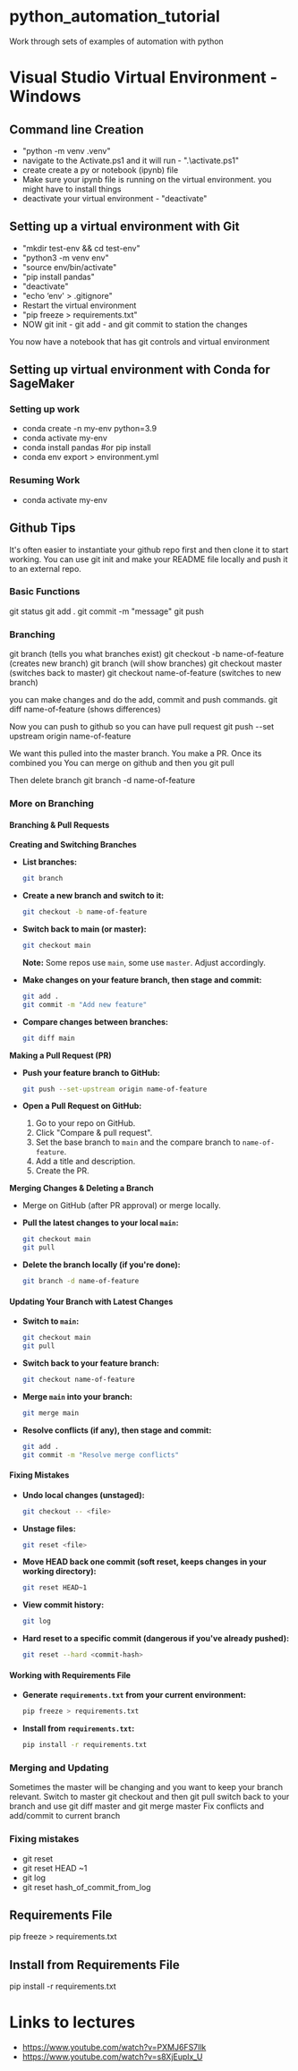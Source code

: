# python_automation_tutorial
Work through sets of examples of automation with python

# Visual Studio Virtual Environment - Windows  
## Command line Creation 
* "python -m venv .venv"
* navigate to the Activate.ps1 and it will run - ".\activate.ps1"
* create create a py or notebook (ipynb) file
* Make sure your ipynb file is running on the virtual environment. you might have to install things
* deactivate your virtual environment - "deactivate"

## Setting up a virtual environment with Git 
* "mkdir test-env && cd test-env" 
* "python3 -m venv env" 
* "source env/bin/activate" 
* "pip install pandas" 
* "deactivate" 
* "echo ‘env' > .gitignore" 
* Restart the virtual environment 
* "pip freeze > requirements.txt"
* NOW git init -  git add -  and git commit to station the changes 

You now have a notebook that has git controls and virtual environment

## Setting up virtual environment with Conda for SageMaker
### Setting up work 
* conda create -n my-env python=3.9
* conda activate my-env
* conda install pandas  #or pip install
* conda env export > environment.yml

### Resuming Work 
* conda activate my-env

## Github Tips 
It's often easier to instantiate your github repo first and then clone it to start working. You can use git init and make your README file locally and push it to an external repo. 

### Basic Functions 
git status 
git add . 
git commit -m "message" 
git push

### Branching 
git branch (tells you what branches exist)
git checkout -b name-of-feature  (creates new branch)
git branch (will show branches)
git checkout master (switches back to master)
git checkout name-of-feature (switches to new branch)

you can make changes and do the add, commit and push commands. 
git diff name-of-feature (shows differences)

Now you can push to github so you can have pull request 
git push --set upstream origin name-of-feature

We want this pulled into the master branch. You make a PR. Once its combined you 
You can merge on github and then you 
git pull 

Then delete branch 
git branch -d name-of-feature 

### More on Branching 
#### Branching & Pull Requests

**Creating and Switching Branches**

* **List branches:**
  ```bash
  git branch
  ```

* **Create a new branch and switch to it:**
  ```bash
  git checkout -b name-of-feature 
  ```

* **Switch back to main (or master):**
  ```bash
  git checkout main
  ```
  **Note:** Some repos use `main`, some use `master`. Adjust accordingly.

* **Make changes on your feature branch, then stage and commit:**
  ```bash
  git add .
  git commit -m "Add new feature"
  ```

* **Compare changes between branches:**
  ```bash
  git diff main
  ```

**Making a Pull Request (PR)**

* **Push your feature branch to GitHub:**
  ```bash
  git push --set-upstream origin name-of-feature
  ```

* **Open a Pull Request on GitHub:**
    1. Go to your repo on GitHub.
    2. Click "Compare & pull request".
    3. Set the base branch to `main` and the compare branch to `name-of-feature`.
    4. Add a title and description.
    5. Create the PR.


**Merging Changes & Deleting a Branch**

* Merge on GitHub (after PR approval) or merge locally.
* **Pull the latest changes to your local `main`:**
  ```bash
  git checkout main
  git pull
  ```

* **Delete the branch locally (if you're done):**
  ```bash
  git branch -d name-of-feature
  ```


#### Updating Your Branch with Latest Changes

* **Switch to `main`:**
  ```bash
  git checkout main
  git pull
  ```

* **Switch back to your feature branch:**
  ```bash
  git checkout name-of-feature
  ```

* **Merge `main` into your branch:**
  ```bash
  git merge main
  ```

* **Resolve conflicts (if any), then stage and commit:**
  ```bash
  git add .
  git commit -m "Resolve merge conflicts" 
  ```


#### Fixing Mistakes

* **Undo local changes (unstaged):**
  ```bash
  git checkout -- <file>
  ```

* **Unstage files:**
  ```bash
  git reset <file> 
  ```

* **Move HEAD back one commit (soft reset, keeps changes in your working directory):**
  ```bash
  git reset HEAD~1
  ```

* **View commit history:**
  ```bash
  git log
  ```

* **Hard reset to a specific commit (dangerous if you've already pushed):**
  ```bash
  git reset --hard <commit-hash>
  ```


#### Working with Requirements File

* **Generate `requirements.txt` from your current environment:**
  ```bash
  pip freeze > requirements.txt
  ```

* **Install from `requirements.txt`:**
  ```bash
  pip install -r requirements.txt
  ```

### Merging and Updating 
Sometimes the master will be changing and you want to keep your branch relevant. 
Switch to master 
git checkout and then git pull 
switch back to your branch and use git diff master and git merge master 
Fix conflicts and add/commit to current branch 

### Fixing mistakes 
* git reset 
* git reset HEAD ~1
* git log 
* git reset hash_of_commit_from_log

## Requirements File 
pip freeze > requirements.txt

## Install from Requirements File 
pip install -r requirements.txt

# Links to lectures 
* https://www.youtube.com/watch?v=PXMJ6FS7llk
* https://www.youtube.com/watch?v=s8XjEuplx_U


